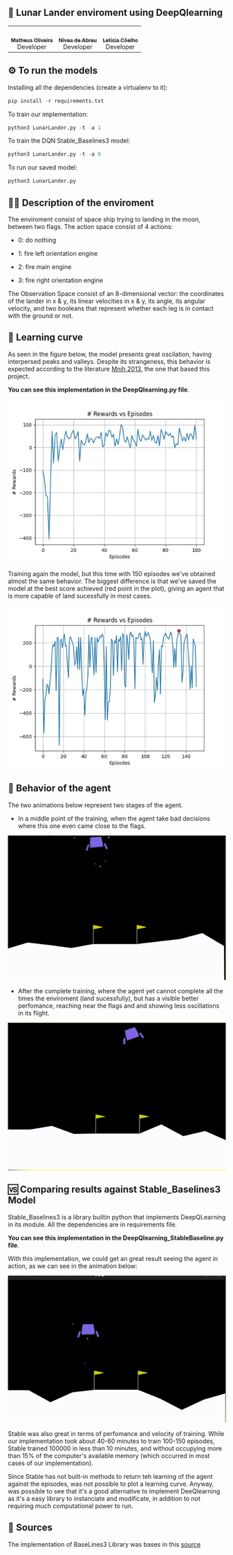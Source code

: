 
## 🚀️ Lunar Lander enviroment using DeepQlearning

<div align="center" style="max-width:68rem;">
<table>
  <tr>
    <td align="center"><a href="https://github.com/matheus-1618"><img style="border-radius: 50%;" src="https://avatars.githubusercontent.com/matheus-1618" width="100px;" alt=""/><br /><sub><b>Matheus Oliveira</b></sub></a><br /><a href="https://github.com/matheus-1618" title="Matheus Silva M. Oliveira"></a> Developer</td>
   <td align="center"><a href="https://github.com/niveaabreu"><img style="border-radius: 50%;" src="https://avatars.githubusercontent.com/niveaabreu" width="100px;" alt=""/><br /><sub><b>Nívea de Abreu</b></sub></a><br /><a href="https://github.com/niveaabreu" title="Nívea de Abreu"></a>Developer</td>
      <td align="center"><a href="https://github.com/leticiacb1"><img style="border-radius: 50%;" src="https://avatars.githubusercontent.com/leticiacb1" width="100px;" alt=""/><br /><sub><b>Letícia Côelho</b></sub></a><br /><a href="https://github.com/leticiacb1" title="Letícia Côelho"></a>Developer</td>

  </tr>
</table>
</div>

## ⚙️ To run the models

Installing all the dependencies (create a virtualenv to it):
```python
pip install -r requirements.txt
```

To train our implementation:
```python
python3 LunarLander.py -t -a 1
```

To train the DQN Stable_Baselines3 model:
```python
python3 LunarLander.py -t -a 0
```

To run our saved model:
```python
python3 LunarLander.py
```
## 👩‍💻️ Description of the enviroment

The enviroment consist of space ship trying to landing in the moon, between two flags.
The action space consist of 4 actions:
* 0: do nothing

* 1: fire left orientation engine

* 2: fire main engine

* 3: fire right orientation engine

The Observation Space consist of an 8-dimensional vector: the coordinates of the lander in x & y, its linear velocities in x & y, its angle, its angular velocity, and two booleans that represent whether each leg is in contact with the ground or not.

## 🧮️ Learning curve
As seen in the figure below, the model presents great oscilation, having interpersed peaks and valleys.
Despite its strangeness, this behavior is expected according to the literature [Mnih,2013](https://arxiv.org/abs/1312.5602), the one that based this project.

**You can see this implementation in the DeepQlearning.py file**.

<div align="center" style="max-width:68rem;">
<img src='results/LunarLander_rewards_per_episode.jpg'/>
</div>

Training again the model, but this time with 150 episodes we've obtained almost the same behavior. The biggest difference is that we've saved the model at the best score achieved (red point in the plot), giving an agent that is more capable of land sucessfully in most cases.

<div align="center" style="max-width:68rem;">
<img src='results/LunarLander_rewards_per_episode_best.jpg'/>
</div>

## 🤖️ Behavior of the agent

The two animations below represent two stages of the agent. 
* In a middle point of the training, when the agent take bad decisions where this one even came close to the flags.

<div align="center" style="max-width:68rem;">
<img src='assets/mal_treinado2.gif'/>
</div>

* After the complete training, where the agent yet cannot complete all the times the enviroment (land sucessfully), but has a visible better perfomance, reaching near the flags and and showing less oscillations in its flight.

<div align="center" style="max-width:68rem;">
<img src='assets/treino_final.gif'/>
</div>

## 🆚️ Comparing results against Stable_Baselines3 Model
Stable_Baselines3 is a library builtin python that implements DeepQLearning in its module. All the dependencies are in requirements file.

**You can see this implementation in the DeepQlearning_StableBaseline.py file**.

With this implementation, we could get an great result seeing the agent in action, as we can see in the animation below:

<div align="center" style="max-width:68rem;">
<img src='assets/stable.gif'/>
</div>

Stable was also great in terms of perfomance and velocity of training. While our implementation took about 40-60 minutes to train 100-150 episodes, Stable trained 100000 in less than 10 minutes, and without occupying more than 15% of the computer's available memory (which occurred in most cases of our implementation). 

Since Stable has not built-in methods to return teh learning of the agent against the episodes, was not possible to plot a learning curve. Anyway, was possible to see that it's a good alternative to implement DeeQlearning as it's a easy library to instanciate and modificate, in addition to not requiring much computational power to run.

## 📌️ Sources
The implementation of BaseLines3 Library was bases in this [source](https://deeplearning.neuromatch.io/projects/ReinforcementLearning/lunar_lander.html)

